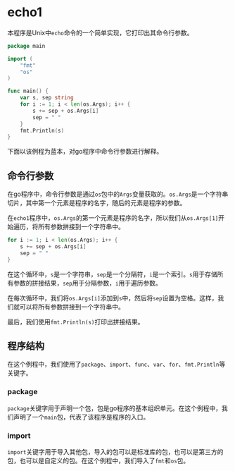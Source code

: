 # echo1

本程序是Unix中`echo`命令的一个简单实现，它打印出其命令行参数。

```go
package main

import (
	"fmt"
	"os"
)

func main() {
	var s, sep string
	for i := 1; i < len(os.Args); i++ {
		s += sep + os.Args[i]
		sep = " "
	}
	fmt.Println(s)
}
```
下面以该例程为蓝本，对go程序中命令行参数进行解释。

## 命令行参数

在go程序中，命令行参数是通过`os`包中的`Args`变量获取的。`os.Args`是一个字符串切片，其中第一个元素是程序的名字，随后的元素是程序的参数。

在`echo1`程序中，`os.Args`的第一个元素是程序的名字，所以我们从`os.Args[1]`开始遍历，将所有参数拼接到一个字符串中。

```go
for i := 1; i < len(os.Args); i++ {
	s += sep + os.Args[i]
	sep = " "
}
```

在这个循环中，`s`是一个字符串，`sep`是一个分隔符，`i`是一个索引。`s`用于存储所有参数的拼接结果，`sep`用于分隔参数，`i`用于遍历参数。

在每次循环中，我们将`os.Args[i]`添加到`s`中，然后将`sep`设置为空格。这样，我们就可以将所有参数拼接到一个字符串中。

最后，我们使用`fmt.Println(s)`打印出拼接结果。

## 程序结构

在这个例程中，我们使用了`package`、`import`、`func`、`var`、`for`、`fmt.Println`等关键字。

### package

`package`关键字用于声明一个包，包是go程序的基本组织单元。在这个例程中，我们声明了一个`main`包，代表了该程序是程序的入口。

### import

`import`关键字用于导入其他包，导入的包可以是标准库的包，也可以是第三方的包，也可以是自定义的包。在这个例程中，我们导入了`fmt`和`os`包。


